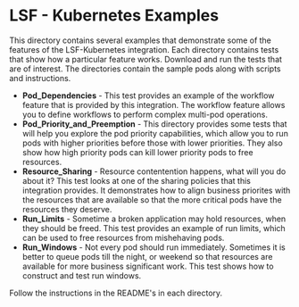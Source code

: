 # LSF - Kubernetes Examples

This directory contains several examples that demonstrate some of the features of the LSF-Kubernetes integration.  Each directory contains tests that show how a particular feature works.  Download and run the tests that are of interest.  The directories contain the sample pods along with scripts and instructions.

* **Pod_Dependencies**  - This test provides an example of the workflow feature that is provided by this integration.  The workflow feature allows you to define workflows to perform complex multi-pod operations.
* **Pod_Priority_and_Preemption**  - This directory provides some tests that will help you explore the pod priority capabilities, which allow you to run pods with higher priorities before those with lower priorities.  They also show how high priority pods can kill lower priority pods to free resources.
* **Resource_Sharing**  - Resource contentention happens, what will you do about it?  This test looks at one of the sharing policies that this integration provides.  It demonstrates how to align business priorites with the resources that are available so that the more critical pods have the resources they deserve.
* **Run_Limits**  - Sometime a broken application may hold resources, when they should be freed.  This test provides an example of run limits, which can be used to free resources from mishehaving pods.
* **Run_Windows**  - Not every pod should run immediately.  Sometimes it is better to queue pods till the night, or weekend so that resources are available for more business significant work.  This test shows how to construct and test run windows.

Follow the instructions in the README's in each directory.   


